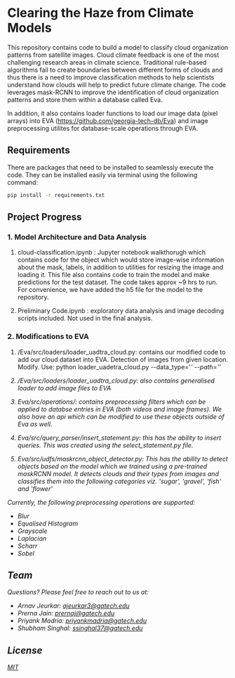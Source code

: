 # Clearing the Haze from Climate Models

This repository contains code to build a model to classify cloud organization patterns from satellite images.
Cloud climate feedback is one of the most challenging research areas in climate science. Traditional rule-based algorithms fail to create boundaries between different forms of clouds and thus there is a need to improve classification methods to help scientists understand how clouds will help to predict future climate change.  The code leverages mask-RCNN to improve the identification of cloud organization patterns and store them within a database called Eva.

In addition, it also contains loader functions to load our image data (pixel arrays) into EVA (https://github.com/georgia-tech-db/Eva) and image preprocessing utilites for database-scale operations through EVA.

## Requirements

There are packages that need to be installed to seamlessly execute the code. They can be installed easily via terminal using the following command:


```bash
pip install -r requirements.txt
```

## Project Progress

### 1. Model Architecture and Data Analysis

1. cloud-classification.ipynb : Jupyter notebook walkthorugh which contains code for the object which would store image-wise information about the mask, labels, in addition to utilities for resizing the image and loading it.
This file also contains code to train the model and make predictions for the test dataset. The code takes approx ~9 hrs to run. For convenience, we have added the h5 file for the model to the repository.

2. Preliminary Code.ipynb : exploratory data analysis and image decoding scripts included. Not used in the final analysis.

### 2. Modifications to EVA

1. /Eva/src/loaders/loader_uadtra_cloud.py: contains our modified code to add our cloud dataset into EVA. Detection of images from given location. Modify. Use: python loader_uadetra_cloud.py --data_type='<i if image and v if video>' --path='<path to folder containing train images>'  

2. /Eva/src/loaders/loader_uadtra_cloud.py: also contains generalised loader to add image files to EVA

3. Eva/src/operations/: contains preprocessing filters which can be applied to databse entries in EVA (both videos and image frames). We also have an api which can be modified to use these objects outside of Eva as well.

4. Eva/src/query_parser/insert_statement.py: this has the ability to insert queries. This was created using the select_statement.py file.

5. Eva/src/udfs/maskrcnn_object_detector.py: This has the ability to detect objects based on the model which we trained using a pre-trained maskRCNN model.  It detects clouds and their types from images and classifies them into the following categories viz. 'sugar', 'gravel', 'fish' and 'flower'

Currently, the following preprocessing operations are supported:
  * Blur
  * Equalised Histogram
  * Grayscale
  * Laplacian
  * Scharr
  * Sobel

## Team

Questions? Please feel free to reach out to us at:
- Arnav Jeurkar: ajeurkar3@gatech.edu
- Prerna Jain: prernaj@gatech.edu
- Priyank Madria: priyankmadria@gatech.edu
- Shubham Singhal: ssinghal37@gatech.edu

## License
[MIT](https://choosealicense.com/licenses/mit/)
